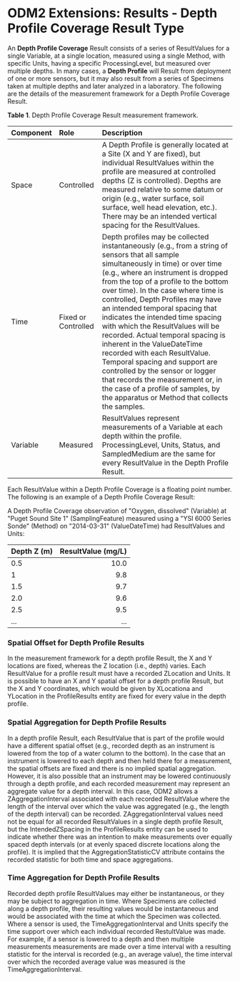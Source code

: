 ODM2 Extensions: Results - Depth Profile Coverage Result Type
===========================================================

An **Depth Profile Coverage** Result consists of a series of ResultValues for a single Variable, at a single location, measured using a single Method, with specific Units, having a specific ProcessingLevel, but measured over multiple depths. In many cases, a **Depth Profile** will Result from deployment of one or more sensors, but it may also result from a series of Specimens taken at multiple depths and later analyzed in a laboratory. The following are the details of the measurement framework for a Depth Profile Coverage Result.

**Table 1**. Depth Profile Coverage Result measurement framework.

| **Component** | **Role** | **Description** |
| :------------ | :------- | :-------------- |
| Space         | Controlled | A Depth Profile is generally located at a Site (X and Y are fixed), but individual ResultValues within the profile are measured at controlled depths (Z is controlled).  Depths are measured relative to some datum or origin (e.g., water surface, soil surface, well head elevation, etc.). There may be an intended vertical spacing for the ResultValues. |
|Time           |Fixed or Controlled | Depth profiles may be collected instantaneously (e.g., from a string of sensors that all sample simultaneously in time) or over time (e.g.,  where an instrument is dropped from the top of a profile to the bottom over time). In the case where time is controlled, Depth Profiles may have an intended temporal spacing that indicates the intended time spacing with which the ResultValues will be recorded. Actual temporal spacing is inherent in the  ValueDateTime recorded with each ResultValue. Temporal spacing and support are controlled by the sensor or logger that records the measurement or, in the case of a profile of samples, by the apparatus or Method that collects the samples. |
|Variable       |Measured   | ResultValues represent measurements of a Variable at each depth within the profile. ProcessingLevel, Units, Status, and SampledMedium are the same for every ResultValue in the Depth Profile Result. |

Each ResultValue within a Depth Profile Coverage is a floating point number. The following is an example of a Depth Profile Coverage Result:

A Depth Profile Coverage observation of "Oxygen, dissolved" (Variable) at "Puget Sound Site 1" (SamplingFeature) measured using a "YSI 6000 Series Sonde" (Method) on "2014-03-31" (ValueDateTime) had ResultValues and Units:

| **Depth Z (m)** | **ResultValue (mg/L)** |
| :-------------- | ---------------------: |
| 0.5 | 10.0 |
| 1 | 9.8 |
| 1.5 | 9.7 |
| 2.0 | 9.6 |
| 2.5 | 9.5 |
| ... | ... |

### Spatial Offset for Depth Profile Results
In the measurement framework for a depth profile Result, the X and Y locations are fixed, whereas the Z location (i.e., depth) varies. Each ResultValue for a profile result must have a recorded ZLocation and Units. It is possible to have an X and Y spatial offset for a depth profile Result, but the X and Y coordinates, which would be given by XLocationa and YLocation in the ProfileResults entity are fixed for every value in the depth profile.

### Spatial Aggregation for Depth Profile Results
In a depth profile Result, each ResultValue that is part of the profile would have a different spatial offset (e.g., recorded depth as an instrument is lowered from the top of a water column to the bottom). In the case that an instrument is lowered to each depth and then held there for a measurement, the spatial offsets are fixed and there is no implied spatial aggregation. However, it is also possible that an instrument may be lowered continuously through a depth profile, and each recorded measurement may represent an aggregate value for a depth interval. In this case, ODM2 allows a ZAggregationInterval associated with each recorded ResultValue where the length of the interval over which the value was aggregated (e.g., the length of the depth interval) can be recorded. ZAggregationInterval values need not be equal for all recorded ResultValues in a single depth profile Result, but the IntendedZSpacing in the ProfileResults entity can be used to indicate whether there was an intention to make measurements over equally spaced depth intervals (or at evenly spaced discrete locations along the profile). It is implied that the AggregationStatisticCV attribute contains the recorded statistic for both time and space aggregations.

### Time Aggregation for Depth Profile Results
Recorded depth profile ResultValues may either be instantaneous, or they may be subject to aggregation in time. Where Specimens are collected along a depth profile, their resulting values would be instantaneous and would be associated with the time at which the Specimen was collected. Where a sensor is used, the TimeAggregationInterval and Units specify the time support over which each individual recorded RestultValue was made. For example, if a sensor is lowered to a depth and then multiple measurements measurements are made over a time interval with a resulting statistic for the interval is recorded (e.g., an average value), the time interval over which the recorded average value was measured is the TimeAggregationInterval.



